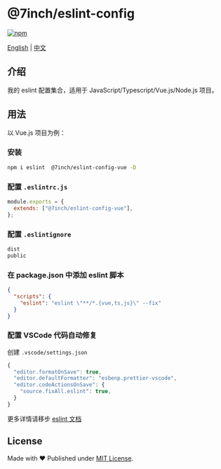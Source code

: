 # @7inch/eslint-config

[![npm](https://img.shields.io/npm/v/@7inch/eslint-config-base)](https://npmjs.com/package/@7inch/eslint-config-base)

[English](README.md) | [中文](README.zh-CN.md)

## 介绍

我的 eslint 配置集合，适用于 JavaScript/Typescript/Vue.js/Node.js 项目。

## 用法

以 Vue.js 项目为例：

### 安装

```sh
npm i eslint  @7inch/eslint-config-vue -D
```

### 配置 `.eslintrc.js`

```js
module.exports = {
  extends: ["@7inch/eslint-config-vue"],
};
```

### 配置 `.eslintignore`

```txt
dist
public
```

### 在 package.json 中添加 eslint 脚本

```json
{
  "scripts": {
    "eslint": "eslint \"**/*.{vue,ts,js}\" --fix"
  }
}
```

### 配置 VSCode 代码自动修复

创建 `.vscode/settings.json`

```js
{
  "editor.formatOnSave": true,
  "editor.defaultFormatter": "esbenp.prettier-vscode",
  "editor.codeActionsOnSave": {
    "source.fixAll.eslint": true,
  }
}
```

更多详情请移步 [eslint 文档](https://eslint.org/)

## License

Made with ❤️ Published under [MIT License](./LICENSE).
